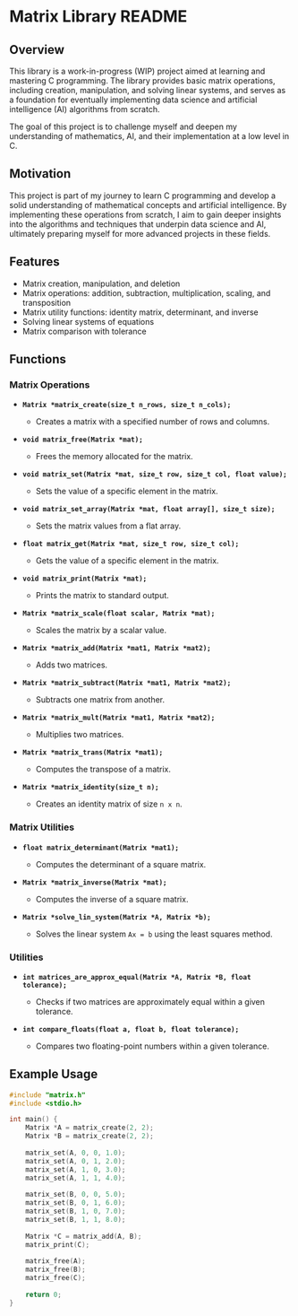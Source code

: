 # Matrix Library README

## Overview

This library is a work-in-progress (WIP) project aimed at learning and mastering C programming. The library provides basic matrix operations, including creation, manipulation, and solving linear systems, and serves as a foundation for eventually implementing data science and artificial intelligence (AI) algorithms from scratch. 

The goal of this project is to challenge myself and deepen my understanding of mathematics, AI, and their implementation at a low level in C.

## Motivation

This project is part of my journey to learn C programming and develop a solid understanding of mathematical concepts and artificial intelligence. By implementing these operations from scratch, I aim to gain deeper insights into the algorithms and techniques that underpin data science and AI, ultimately preparing myself for more advanced projects in these fields.

## Features

- Matrix creation, manipulation, and deletion
- Matrix operations: addition, subtraction, multiplication, scaling, and transposition
- Matrix utility functions: identity matrix, determinant, and inverse
- Solving linear systems of equations
- Matrix comparison with tolerance

## Functions

### Matrix Operations

- **`Matrix *matrix_create(size_t n_rows, size_t n_cols);`**
  - Creates a matrix with a specified number of rows and columns.
  
- **`void matrix_free(Matrix *mat);`**
  - Frees the memory allocated for the matrix.

- **`void matrix_set(Matrix *mat, size_t row, size_t col, float value);`**
  - Sets the value of a specific element in the matrix.

- **`void matrix_set_array(Matrix *mat, float array[], size_t size);`**
  - Sets the matrix values from a flat array.

- **`float matrix_get(Matrix *mat, size_t row, size_t col);`**
  - Gets the value of a specific element in the matrix.

- **`void matrix_print(Matrix *mat);`**
  - Prints the matrix to standard output.

- **`Matrix *matrix_scale(float scalar, Matrix *mat);`**
  - Scales the matrix by a scalar value.

- **`Matrix *matrix_add(Matrix *mat1, Matrix *mat2);`**
  - Adds two matrices.

- **`Matrix *matrix_subtract(Matrix *mat1, Matrix *mat2);`**
  - Subtracts one matrix from another.

- **`Matrix *matrix_mult(Matrix *mat1, Matrix *mat2);`**
  - Multiplies two matrices.

- **`Matrix *matrix_trans(Matrix *mat1);`**
  - Computes the transpose of a matrix.

- **`Matrix *matrix_identity(size_t n);`**
  - Creates an identity matrix of size `n x n`.

### Matrix Utilities

- **`float matrix_determinant(Matrix *mat1);`**
  - Computes the determinant of a square matrix.

- **`Matrix *matrix_inverse(Matrix *mat);`**
  - Computes the inverse of a square matrix.

- **`Matrix *solve_lin_system(Matrix *A, Matrix *b);`**
  - Solves the linear system `Ax = b` using the least squares method.

### Utilities

- **`int matrices_are_approx_equal(Matrix *A, Matrix *B, float tolerance);`**
  - Checks if two matrices are approximately equal within a given tolerance.

- **`int compare_floats(float a, float b, float tolerance);`**
  - Compares two floating-point numbers within a given tolerance.

## Example Usage

```c
#include "matrix.h"
#include <stdio.h>

int main() {
    Matrix *A = matrix_create(2, 2);
    Matrix *B = matrix_create(2, 2);
    
    matrix_set(A, 0, 0, 1.0);
    matrix_set(A, 0, 1, 2.0);
    matrix_set(A, 1, 0, 3.0);
    matrix_set(A, 1, 1, 4.0);
    
    matrix_set(B, 0, 0, 5.0);
    matrix_set(B, 0, 1, 6.0);
    matrix_set(B, 1, 0, 7.0);
    matrix_set(B, 1, 1, 8.0);
    
    Matrix *C = matrix_add(A, B);
    matrix_print(C);
    
    matrix_free(A);
    matrix_free(B);
    matrix_free(C);
    
    return 0;
}
```

